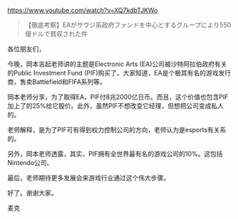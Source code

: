 https://www.youtube.com/watch?v=XQ7kdbTJKWo

> 【徹底考察】EAがサウジ系政府ファンドを中心とするグループにより550億ドルで買収された件

各位朋友们，

今晚，岡本吉起老师讲的主题是Electronic Arts (EA)公司被沙特阿拉伯政府有关的Public Investment Fund (PIF)购买了。大家知道，EA是个极其有名的游戏发行商，售卖Battlefield和FIFA系列等。

岡本老师分享，为了取得EA，PIF付8兆2000亿日币。而且，这个价值也包含PIF加上了的25%给它股价。此外，虽然PIF不想改变它经理，但想把公司变成私人的。

老师解释，是为了PIF可有得到权力控制公司的方向，老师认为是esports有关系的。

另外，岡本老师透露，其实，PIF拥有全世界最有名的游戏公司的10%。这包括Nintendo公司。

最后，老师期待更多发展会来游戏行业通过这个伟大步骤。

好了。谢谢大家。

麦克
